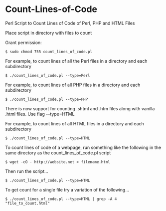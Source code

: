 # Count-Lines-of-Code

Perl Script to Count Lines of Code of Perl, PHP and HTML Files

Place script in directory with files to count

Grant permission:

	$ sudo chmod 755 count_lines_of_code.pl

For example, to count lines of all the Perl files in a directory and each subdirectory	

	$ ./count_lines_of_code.pl --type=Perl
	
For example, to count lines of all PHP files in a directory and each subdirectory

	$ ./count_lines_of_code.pl --type=PHP

There is now support for counting .shtml and .htm files along with vanilla .html files.  Use flag --type=HTML 
	
For example, to count lines of all HTML files in a directory and each subdirectory

	$ ./count_lines_of_code.pl --type=HTML
	
To count lines of code of a webpage, run something like the following in the same directory as the count_lines_of_code.pl script
	
	$ wget -cO - http://website.net > filename.html

Then run the script...

	$ ./count_lines_of_code.pl --type=HTML
	
To get count for a single file try a variation of the following...
	
	$ ./count_lines_of_code.pl --type=HTML | grep -A 4 "file_to_count.html"
